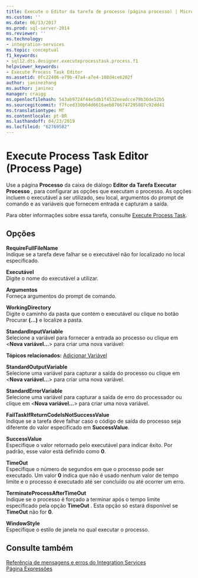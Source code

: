 ```yaml
---
title: Execute o Editor da tarefa de processo (página processo) | Microsoft Docs
ms.custom: ''
ms.date: 06/13/2017
ms.prod: sql-server-2014
ms.reviewer: ''
ms.technology:
- integration-services
ms.topic: conceptual
f1_keywords:
- sql12.dts.designer.executeprocesstask.process.f1
helpviewer_keywords:
- Execute Process Task Editor
ms.assetid: 0fc22406-e79b-47a4-a7e4-108d4ce6202f
author: janinezhang
ms.author: janinez
manager: craigg
ms.openlocfilehash: 543ab9724f44e5db1f4532eeadcce79b36de52b5
ms.sourcegitcommit: f7fced330b64d6616aeb8766747295807c92dd41
ms.translationtype: MT
ms.contentlocale: pt-BR
ms.lasthandoff: 04/23/2019
ms.locfileid: "62769582"
---
```

# <a name="execute-process-task-editor-process-page"></a>Execute Process Task Editor (Process Page)
  Use a página **Processo** da caixa de diálogo **Editor da Tarefa Executar Processo** , para configurar as opções que executam o processo. As opções incluem o executável a ser utilizado, seu local, argumentos do prompt de comando e as variáveis que fornecem entrada e capturam a saída.  
  
 Para obter informações sobre essa tarefa, consulte [Execute Process Task](control-flow/execute-process-task.md).  
  
## <a name="options"></a>Opções  
 **RequireFullFileName**  
 Indique se a tarefa deve falhar se o executável não for localizado no local especificado.  
  
 **Executável**  
 Digite o nome do executável a utilizar.  
  
 **Argumentos**  
 Forneça argumentos do prompt de comando.  
  
 **WorkingDirectory**  
 Digite o caminho da pasta que contém o executável ou clique no botão Procurar **(…)** e localize a pasta.  
  
 **StandardInputVariable**  
 Selecione a variável para fornecer a entrada ao processo ou clique em \<**Nova variável...**> para criar uma nova variável:  
  
 **Tópicos relacionados:**  [Adicionar Variável](../../2014/integration-services/add-variable.md)  
  
 **StandardOutputVariable**  
 Selecione uma variável para capturar a saída do processo ou clique em \<**Nova variável...**> para criar uma nova variável.  
  
 **StandardErrorVariable**  
 Selecione uma variável para capturar a saída de erro do processador ou clique em \<**Nova variável...**> para criar uma nova variável.  
  
 **FailTaskIfReturnCodeIsNotSuccessValue**  
 Indique se a tarefa deve falhar caso o código de saída do processo seja diferente do valor especificado em **SuccessValue**.  
  
 **SuccessValue**  
 Especifique o valor retornado pelo executável para indicar êxito. Por padrão, esse valor está definido como **0**.  
  
 **TimeOut**  
 Especifique o número de segundos em que o processo pode ser executado. Um valor **0** indica que não é usado nenhum valor de tempo limite e o processo é executado até ser concluído ou até ocorrer um erro.  
  
 **TerminateProcessAfterTimeOut**  
 Indique se o processo é forçado a terminar após o tempo limite especificado pela opção **TimeOut** . Esta opção só estará disponível se **TimeOut** não for **0**.  
  
 **WindowStyle**  
 Especifique o estilo de janela no qual executar o processo.  
  
## <a name="see-also"></a>Consulte também  
 [Referência de mensagens e erros do Integration Services](../../2014/integration-services/integration-services-error-and-message-reference.md)   
 [Página Expressões](expressions/expressions-page.md)  
  
  
